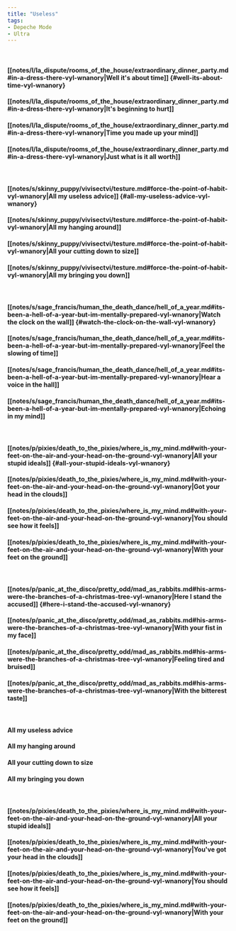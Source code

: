 ```yaml
---
title: "Useless"
tags:
- Depeche Mode
- Ultra
---
```

&nbsp;
#### [[notes/l/la_dispute/rooms_of_the_house/extraordinary_dinner_party.md#in-a-dress-there-vyl-wnanory|Well it's about time]] {#well-its-about-time-vyl-wnanory}
#### [[notes/l/la_dispute/rooms_of_the_house/extraordinary_dinner_party.md#in-a-dress-there-vyl-wnanory|It's beginning to hurt]]
#### [[notes/l/la_dispute/rooms_of_the_house/extraordinary_dinner_party.md#in-a-dress-there-vyl-wnanory|Time you made up your mind]]
#### [[notes/l/la_dispute/rooms_of_the_house/extraordinary_dinner_party.md#in-a-dress-there-vyl-wnanory|Just what is it all worth]]
&nbsp;
#### [[notes/s/skinny_puppy/vivisectvi/testure.md#force-the-point-of-habit-vyl-wnanory|All my useless advice]] {#all-my-useless-advice-vyl-wnanory}
#### [[notes/s/skinny_puppy/vivisectvi/testure.md#force-the-point-of-habit-vyl-wnanory|All my hanging around]]
#### [[notes/s/skinny_puppy/vivisectvi/testure.md#force-the-point-of-habit-vyl-wnanory|All your cutting down to size]]
#### [[notes/s/skinny_puppy/vivisectvi/testure.md#force-the-point-of-habit-vyl-wnanory|All my bringing you down]]
&nbsp;
#### [[notes/s/sage_francis/human_the_death_dance/hell_of_a_year.md#its-been-a-hell-of-a-year-but-im-mentally-prepared-vyl-wnanory|Watch the clock on the wall]] {#watch-the-clock-on-the-wall-vyl-wnanory}
#### [[notes/s/sage_francis/human_the_death_dance/hell_of_a_year.md#its-been-a-hell-of-a-year-but-im-mentally-prepared-vyl-wnanory|Feel the slowing of time]]
#### [[notes/s/sage_francis/human_the_death_dance/hell_of_a_year.md#its-been-a-hell-of-a-year-but-im-mentally-prepared-vyl-wnanory|Hear a voice in the hall]]
#### [[notes/s/sage_francis/human_the_death_dance/hell_of_a_year.md#its-been-a-hell-of-a-year-but-im-mentally-prepared-vyl-wnanory|Echoing in my mind]]
&nbsp;
#### [[notes/p/pixies/death_to_the_pixies/where_is_my_mind.md#with-your-feet-on-the-air-and-your-head-on-the-ground-vyl-wnanory|All your stupid ideals]] {#all-your-stupid-ideals-vyl-wnanory}
#### [[notes/p/pixies/death_to_the_pixies/where_is_my_mind.md#with-your-feet-on-the-air-and-your-head-on-the-ground-vyl-wnanory|Got your head in the clouds]]
#### [[notes/p/pixies/death_to_the_pixies/where_is_my_mind.md#with-your-feet-on-the-air-and-your-head-on-the-ground-vyl-wnanory|You should see how it feels]]
#### [[notes/p/pixies/death_to_the_pixies/where_is_my_mind.md#with-your-feet-on-the-air-and-your-head-on-the-ground-vyl-wnanory|With your feet on the ground]]
&nbsp;
#### [[notes/p/panic_at_the_disco/pretty_odd/mad_as_rabbits.md#his-arms-were-the-branches-of-a-christmas-tree-vyl-wnanory|Here I stand the accused]] {#here-i-stand-the-accused-vyl-wnanory}
#### [[notes/p/panic_at_the_disco/pretty_odd/mad_as_rabbits.md#his-arms-were-the-branches-of-a-christmas-tree-vyl-wnanory|With your fist in my face]]
#### [[notes/p/panic_at_the_disco/pretty_odd/mad_as_rabbits.md#his-arms-were-the-branches-of-a-christmas-tree-vyl-wnanory|Feeling tired and bruised]]
#### [[notes/p/panic_at_the_disco/pretty_odd/mad_as_rabbits.md#his-arms-were-the-branches-of-a-christmas-tree-vyl-wnanory|With the bitterest taste]]
&nbsp;
#### All my useless advice
#### All my hanging around
#### All your cutting down to size
#### All my bringing you down
&nbsp;
#### [[notes/p/pixies/death_to_the_pixies/where_is_my_mind.md#with-your-feet-on-the-air-and-your-head-on-the-ground-vyl-wnanory|All your stupid ideals]]
#### [[notes/p/pixies/death_to_the_pixies/where_is_my_mind.md#with-your-feet-on-the-air-and-your-head-on-the-ground-vyl-wnanory|You've got your head in the clouds]]
#### [[notes/p/pixies/death_to_the_pixies/where_is_my_mind.md#with-your-feet-on-the-air-and-your-head-on-the-ground-vyl-wnanory|You should see how it feels]]
#### [[notes/p/pixies/death_to_the_pixies/where_is_my_mind.md#with-your-feet-on-the-air-and-your-head-on-the-ground-vyl-wnanory|With your feet on the ground]]
